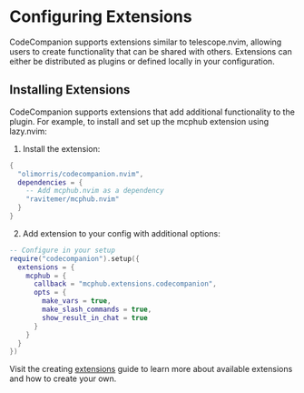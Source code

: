 # Configuring Extensions

CodeCompanion supports extensions similar to telescope.nvim, allowing users to create functionality that can be shared with others. Extensions can either be distributed as plugins or defined locally in your configuration.

## Installing Extensions

CodeCompanion supports extensions that add additional functionality to the plugin. For example, to install and set up the mcphub extension using lazy.nvim:

1. Install the extension:

```lua
{
  "olimorris/codecompanion.nvim",
  dependencies = {
    -- Add mcphub.nvim as a dependency
    "ravitemer/mcphub.nvim" 
  }
}
```

2. Add extension to your config with additional options:

```lua
-- Configure in your setup
require("codecompanion").setup({
  extensions = {
    mcphub = {
      callback = "mcphub.extensions.codecompanion",
      opts = {
        make_vars = true,       
        make_slash_commands = true,
        show_result_in_chat = true  
      }
    }
  }
})
```

Visit the creating [extensions](/extending/extensions) guide to learn more about available extensions and how to create your own.

